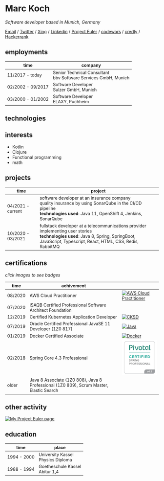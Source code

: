 # Marc Koch

_Software developer based in Munich, Germany_

[Email](mailto:marckoch@posteo.de) / [Twitter](https://twitter.com/marckoch1975) / [Xing](https://www.xing.com/profile/Marc_Koch35/cv) / [Linkedin](https://www.linkedin.com/in/marc-koch-159917209/) / [Project Euler](https://projecteuler.net/progress=marckoch75) / [codewars](https://www.codewars.com/users/marckoch) / [credly](https://www.credly.com/users/marc-koch/badges) / [Hackerrank](https://www.hackerrank.com/marckoch)

## employments

|time|company|
|----|---|
|11/2017 - today|Senior Technical Consultant<br>bbv Software Services GmbH, Munich|
|02/2002 - 09/2017|Software Developer<br>Sulzer GmbH, Munich|
|03/2000 - 01/2002|Software Developer<br>ELAXY, Puchheim|

## technologies

## interests

* Kotlin
* Clojure
* Functional programming
* math

## projects

|time|project|
|---|---|
|04/2021 - current|software developer at an insurance company<br>quality insurance by using SonarQube in the CI/CD pipeline<br>**technologies used**: Java 11, OpenShift 4, Jenkins, SonarQube|
|10/2020 - 03/2021|fullstack developer at a telecommunications provider<br>implementing user stories <br>**technologies used**: Java 8, Spring, SpringBoot, JavaScript, Typescript, React, HTML, CSS, Redis, RabbitMQ|

## certifications

_click images to see badges_

|time|achivement||
|---|---|---|
|08/2020|AWS Cloud Practitioner|[![AWS Cloud Practitioner](https://images.credly.com/size/100x100/images/68468004-5a85-4f3b-bc58-590773979486/AWS-CloudPractitioner-2020.png)](https://www.credly.com/badges/1f98299e-e08d-4896-aa32-88f7eecfd698)|
|07/2020|iSAQB Certified Professional Software Architect Foundation||
|12/2019|Certified Kubernetes Application Developer|[![CKSD](https://images.credly.com/size/100x100/images/f88d800c-5261-45c6-9515-0458e31c3e16/ckad_from_cncfsite.png)](https://www.credly.com/badges/b1ae47ca-5a51-4744-8b6e-5174ee338e3f)|
|07/2019|Oracle Certified Professional JavaSE 11 Developer (1Z0 817)|[![Java](https://images.credly.com/size/100x100/images/6f2a9ef8-4da2-4e67-bd52-84fbaa1af776/02_Java-SE-11-Developer_Professional__1_.png)](https://www.credly.com/badges/efeeae2f-e23a-44f5-8ab3-a6238a9183dd)|
|01/2019|Docker Certified Associate|[![Docker](https://img.icons8.com/color/96/000000/docker.png)](https://credentials.docker.com/lr99yvhf)|
|02/2018|Spring Core 4.3 Professional|[![Spring](./spring-badge-6176.png)](https://bcert.me/scavwfxd)|
|older|Java 8 Associate (1Z0 808), Java 8 Professional (1Z0 809), Scrum Master, Elastic Search|

## other activity

[![My Project Euler page](https://projecteuler.net/profile/marckoch75.png)](https://projecteuler.net/progress=marckoch75)

## education

|time|place|
|---|---|
|1994 - 2000|University Kassel<br>Physics Diploma|
|1988 - 1994|Goetheschule Kassel<br>Abitur 1,4|
